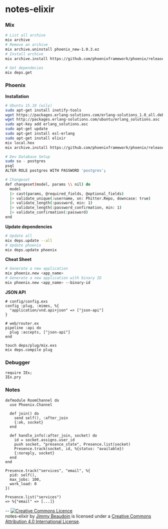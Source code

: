 # notes-elixir

### Mix
```sh
# List all archive
mix archive
# Remove an archive
mix archive.uninstall phoenix_new-1.0.3.ez
# Install archive
mix archive.install https://github.com/phoenixframework/phoenix/releases/download/v1.1.0/phoenix_new-1.1.0.ez

# Get dependecies
mix deps.get
```

### Phoenix
**Installation**
```sh
# Ubuntu 15.10 (wily)
sudo apt-get install inotify-tools
wget https://packages.erlang-solutions.com/erlang-solutions_1.0_all.deb && sudo dpkg -i erlang-solutions_1.0_all.deb
wget http://packages.erlang-solutions.com/ubuntu/erlang_solutions.asc
sudo apt-key add erlang_solutions.asc
sudo apt-get update
sudo apt-get install esl-erlang
sudo apt-get install elixir
mix local.hex
mix archive.install https://github.com/phoenixframework/phoenix/releases/download/v1.1.0/phoenix_new-1.1.0.ez

# Dev Database Setup
sudo su - postgres
psql
ALTER ROLE postgres WITH PASSWORD 'postgres';

# Changeset
def changeset(model, params \\ nil) do
  model
  |> cast(params, @required_fields, @optional_fields)
  |> validate_unique(:username, on: Phitter.Repo, downcase: true)
  |> validate_length(:password, min: 1)
  |> validate_length(:password_confirmation, min: 1)
  |> validate_confirmation(:password)
end
```
**Update dependencies**
```sh
# Update all
mix deps.update --all
# Update phoenix
mix deps.update phoenix
```
**Cheat Sheet**
```sh
# Generate a new application
mix phoenix.new <app_name> 
# Generate a new application with binary ID
mix phoenix.new <app_name> --binary-id
```

**JSON API**
```
# config/config.exs
config :plug, :mimes, %{
  "application/vnd.api+json" => ["json-api"]
}

# web/router.ex
pipeline :api do
  plug :accepts, ["json-api"]
end

touch deps/plug/mix.exs
mix deps.compile plug
```

### Debugger
```
require IEx;
IEx.pry
```

### Notes
```
defmodule RoomChannel do
  use Phoenix.Channel
  
  def join() do
    send self(), :after_join
    {:ok, socket}
  end
  
  def handle_info(:after_join, socket) do
    id = socket.assigns.user_id
    push socket, "presence_state", Presence.list(socket)
    Presence.track(socket, id, %{status: "available})
    {:noreply, socket}
  end
end

Presence.track("services", "email", %{
  pid: self(),
  max_jobs: 100,
  work_load: 0
})

Presence.list("services")
=> %{"email" => [...]}
```

--
<a rel="license" href="http://creativecommons.org/licenses/by/4.0/"><img alt="Creative Commons Licence" style="border-width:0" src="https://i.creativecommons.org/l/by/4.0/80x15.png" /></a><br /><span xmlns:dct="http://purl.org/dc/terms/" property="dct:title">notes-elixir</span> by <a xmlns:cc="http://creativecommons.org/ns#" href="http://jimmy-beaudoin.com" property="cc:attributionName" rel="cc:attributionURL">Jimmy Beaudoin</a> is licensed under a <a rel="license" href="http://creativecommons.org/licenses/by/4.0/">Creative Commons Attribution 4.0 International License</a>.
